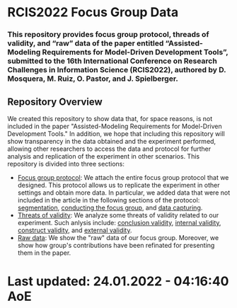 # RCIS2022 Focus Group Data

### This repository provides focus group protocol, threads of validity, and “raw” data of the paper entitled “Assisted-Modeling Requirements for Model-Driven Development Tools”, submitted to the 16th International Conference on Research Challenges in Information Science (RCIS2022), authored by D. Mosquera, M. Ruiz, O. Pastor, and J. Spielberger.

## Repository Overview
We created this repository to show data that, for space reasons, is not included in the paper "Assisted-Modeling Requirements for Model-Driven Development Tools." In addition, we hope that including this repository will show transparency in the data obtained and the experiment performed, allowing other researchers to access the data and protocol for further analysis and replication of the experiment in other scenarios. This repository is divided into three sections: 
* [Focus group protocol](https://github.com/DavidMosquera/RCIS2022-Focus-Group-Data/tree/main/protocol): We attach the entire focus group protocol that we designed. This protocol allows us to replicate the experiment in other settings and obtain more data. In particular, we added data that were not included in the article in the following sections of the protocol: [segmentation](https://github.com/DavidMosquera/RCIS2022-Focus-Group-Data/tree/main/protocol#segmentation), [conducting the focus group](https://github.com/DavidMosquera/RCIS2022-Focus-Group-Data/tree/main/protocol#conducting-the-focus-group), and [data capturing](https://github.com/DavidMosquera/RCIS2022-Focus-Group-Data/tree/main/protocol#data-capturing). 
* [Threats of validity](https://github.com/DavidMosquera/RCIS2022-Focus-Group-Data/tree/main/threats-of-validity): We analyze some threats of validity related to our experiment. Such anlysis include: [conclusion validity](https://github.com/DavidMosquera/RCIS2022-Focus-Group-Data/tree/main/threats-of-validity#conclusion-validity), [internal validity](https://github.com/DavidMosquera/RCIS2022-Focus-Group-Data/tree/main/threats-of-validity#internal-validity), [construct validity](https://github.com/DavidMosquera/RCIS2022-Focus-Group-Data/tree/main/threats-of-validity#internal-validity), and [external validity](https://github.com/DavidMosquera/RCIS2022-Focus-Group-Data/tree/main/threats-of-validity#internal-validity). 
* [Raw data](https://github.com/DavidMosquera/RCIS2022-Focus-Group-Data/tree/main/raw-data): We show the "raw" data of our focus group. Moreover, we show how group's contributions have been refinated for presenting them in the paper. 

# Last updated: 24.01.2022 - 04:16:40 AoE
